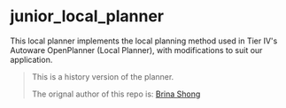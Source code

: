 # junior_local_planner

This local planner implements the local planning method used in Tier IV's Autoware OpenPlanner (Local Planner), with modifications to suit our application.

> This is a history version of the planner. 
> 
> The orignal author of this repo is: [Brina Shong](https://github.com/brinashong)